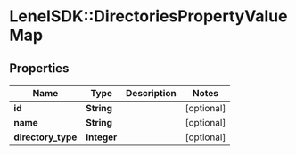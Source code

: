 # LenelSDK::DirectoriesPropertyValueMap

## Properties
Name | Type | Description | Notes
------------ | ------------- | ------------- | -------------
**id** | **String** |  | [optional] 
**name** | **String** |  | [optional] 
**directory_type** | **Integer** |  | [optional] 


